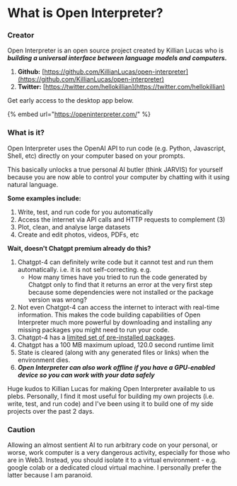 # What is Open Interpreter?

### **Creator**

Open Interpreter is an open source project created by Killian Lucas who is _**building a universal interface between language models and computers.**_&#x20;

1. **Github:** [https://github.com/KillianLucas/open-interpreter](https://github.com/KillianLucas/open-interpreter)
2. **Twitter:** [https://twitter.com/hellokillian](https://twitter.com/hellokillian)

Get early access to the desktop app below.

{% embed url="https://openinterpreter.com/" %}

### What is it?

Open Interpreter uses the OpenAI API to run code (e.g. Python, Javascript, Shell, etc) directly on your computer based on your prompts.

This basically unlocks a true personal AI butler (think JARVIS) for yourself because you are now able to control your computer by chatting with it using natural language.

**Some examples include:**

1. Write, test, and run code for you automatically
2. Access the internet via API calls and HTTP requests to complement (3)
3. Plot, clean, and analyse large datasets
4. Create and edit photos, videos, PDFs, etc

**Wait, doesn't Chatgpt premium already do this?**&#x20;

1. Chatgpt-4 can definitely write code but it cannot test and run them automatically. i.e. it is not self-correcting. e.g.&#x20;
   * How many times have you tried to run the code generated by Chatgpt only to find that it returns an error at the very first step because some dependencies were not installed or the package version was wrong?
2. Not even Chatgpt-4 can access the internet to interact with real-time information. This makes the code building capabilities of Open Interpreter much more powerful by downloading and installing any missing packages you might need to run your code.
3. Chatgpt-4 has a [limited set of pre-installed packages](https://wfhbrian.com/mastering-chatgpts-code-interpreter-list-of-python-packages/).
4. Chatgpt has a 100 MB maximum upload, 120.0 second runtime limit
5. State is cleared (along with any generated files or links) when the environment dies.
6. _**Open Interpreter can also work offline if you have a GPU-enabled device so you can work with your data safely**_

Huge kudos to Killian Lucas for making Open Interpreter available to us plebs. Personally, I find it most useful for building my own projects (i.e. write, test, and run code) and I've been using it to build one of my side projects over the past 2 days.

### Caution

Allowing an almost sentient AI to run arbitrary code on your personal, or worse, work computer is a very dangerous activity, especially for those who are in Web3. Instead, you should isolate it to a virtual environment - e.g. google colab or a dedicated cloud virtual machine. I personally prefer the latter because I am paranoid.&#x20;
